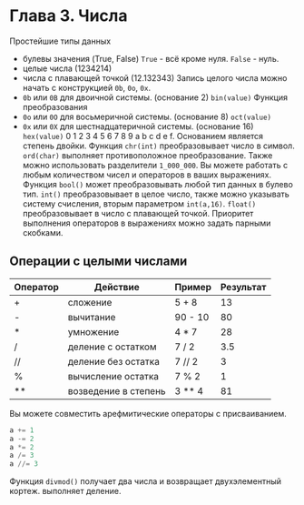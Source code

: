 # Глава 3. Числа
Простейшие типы данных
- булевы значения (True, False)
  `True` - всё кроме нуля.
  `False` - нуль.
- целые числа (1234214)
- числа с плавающей точкой (12.132343)
Запись целого числа можно начать с конструкцией `0b`, `0o`, `0x`.
- `0b` или `0B` для двоичной системы. (основание 2)
  `bin(value)` Функция преобразования 
- `0o` или `0O` для восьмеричной системы. (основание 8)
  `oct(value)`
- `0x` или `0X` для шестнадцатеричной системы. (основание 16)
  `hex(value)`
  0 1 2 3 4 5 6 7 8 9 a b c d e f.
  Основанием является степень двойки.
Функция `chr(int)` преобразовывает число в символ.
	`ord(char)` выполняет противоположное преобразование.
Также можно использовать разделители `1_000_000`.
Вы можете работать с любым количеством чисел и операторов в ваших выражениях.
Функция `bool()` может преобразовывать любой тип данных в булево тип.
	`int()` преобразовывает в целое число,
	также можно указывать систему счисления, вторым параметром `int(a,16)`.
	`float()` преобразовывает в число с плавающей точкой.
Приоритет выполнения операторов в выражениях можно задать парными скобками.


## Операции с целыми числами
| Оператор | Действие              | Пример    | Результат   |
| -------- | --------------------- | --------- | ----------- |
| +        | сложение              | 5 + 8     | 13          |
| -        | вычитание             | 90 - 10   | 80          |
| *        | умножение             | 4 * 7     | 28          |
| /        | деление с остатком    | 7 / 2     | 3.5         |
| //       | деление без остатка   | 7 // 2    | 3           |
| %        | вычисление остатка    | 7 % 2     | 1           |
| **       | возведение в степень  | 3 ** 4    | 81          |
Вы можете совместить арефмитические операторы с присваиванием.
```python
a += 1
a -= 2
a *= 2
a /= 3
a //= 3
```
Функция `divmod()` получает два числа и возвращает двухэлементный кортеж.
выполняет деление.
